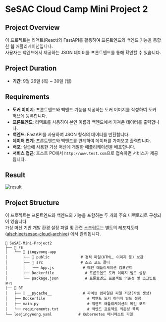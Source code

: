 # SeSAC Cloud Camp Mini Project 2

## Project Overview

이 프로젝트는 리액트(React)와 FastAPI를 활용하여 프론트엔드와 백엔드 기능을 통합한 웹 애플리케이션입니다. <br/>
사용자는 백엔드에서 제공하는 JSON 데이터를 프론트엔드를 통해 확인할 수 있습니다.


## Project Duration

- **기간**: 9월 26일 (목) ~ 30일 (월)

## Requirements

- **도커 이미지**: 프론트엔드와 백엔드 기능을 제공하는 도커 이미지를 작성하여 도커 허브에 등록합니다.
- **프론트엔드**: 리액트를 사용하여 본인 이름과 백엔드에서 가져온 데이터를 출력합니다.
- **백엔드**: FastAPI를 사용하여 JSON 형식의 데이터를 반환합니다.
- **데이터 연계**: 프론트엔드와 백엔드를 연계하여 데이터를 가져오고 출력합니다.
- **배포**: 실습에 사용한 가상 머신에 개발한 애플리케이션을 배포합니다.
- **서비스 접근**: 호스트 PC에서 `http://www.test.com`으로 접속하면 서비스가 제공됩니다.

## Result
![result](https://github.com/user-attachments/assets/a843cd8a-bd01-4c41-8cfc-7df253022d0c)

## Project Structure

이 프로젝트는 프론트엔드와 백엔드의 기능을 포함하는 두 개의 주요 디렉토리로 구성되어 있습니다. <br/>
가상 머신 기반 개발 환경 설정 파일 및 관련 스크립트는 별도의 레포지토리 ([alschlee/sesac-cloud-archive](https://github.com/alschlee/sesac-cloud-archive)) 에서 관리됩니다.

```
📁 SeSAC-Mini-Project2
├── 📁 FE
│   └── 📁 jingyeong-app
│       ├── 📁 public              # 정적 파일(HTML, 이미지 등) 보관
│       ├── 📁 src                 # 소스 코드 폴더
│       │   └── App.js             # 메인 애플리케이션 컴포넌트
│       ├── Dockerfile              # 프론트엔드 도커 이미지 빌드 설정
│       └── package.json            # 프론트엔드 프로젝트 의존성 및 스크립트 관리
├── 📁 BE
│   ├── 📁 __pycache__              # 파이썬 컴파일된 파일 저장(자동 생성)
│   ├── Dockerfile                   # 백엔드 도커 이미지 빌드 설정
│   ├── main.py                      # 백엔드 애플리케이션의 메인 코드
│   └── requirements.txt             # 백엔드 프로젝트 의존성 목록
└── leejingyeong.yaml            # Kubernetes 매니페스트 파일
```
